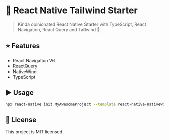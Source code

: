 # :8ball: React Native Tailwind Starter

> Kinda opinionated React Native Starter with TypeScript, React Navigation, React Query and Tailwind :raised_hands:

## :star: Features

- React Navigation V6
- ReactQuery
- NativeWind
- TypeScript

## :arrow_forward: Usage

```sh
npx react-native init MyAwesomeProject --template react-native-nativewind-reactquery-typescript
```

## :bookmark: License

This project is MIT licensed.
